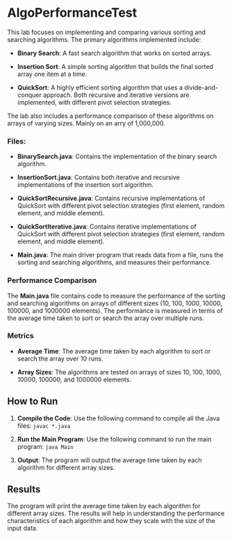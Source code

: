 
# AlgoPerformanceTest

This lab focuses on implementing and comparing various sorting and searching algorithms. The primary algorithms implemented include:

* **Binary Search**: A fast search algorithm that works on sorted arrays.

* **Insertion Sort**: A simple sorting algorithm that builds the final sorted array one item at a time.

* **QuickSort**: A highly efficient sorting algorithm that uses a divide-and-conquer approach. Both recursive and iterative versions are implemented, with different pivot selection strategies.

The lab also includes a performance comparison of these algorithms on arrays of varying sizes. Mainly on an arry of 1,000,000.

### Files:

* **BinarySearch.java**: Contains the implementation of the binary search algorithm.

* **InsertionSort.java**: Contains both iterative and recursive implementations of the insertion sort algorithm.

* **QuickSortRecursive.java**: Contains recursive implementations of QuickSort with different pivot selection strategies (first element, random element, and middle element).

* **QuickSortIterative.java**: Contains iterative implementations of QuickSort with different pivot selection strategies (first element, random element, and middle element).

* **Main.java**: The main driver program that reads data from a file, runs the sorting and searching algorithms, and measures their performance.

### Performance Comparison

The **Main.java** file contains code to measure the performance of the sorting and searching algorithms on arrays of different sizes (10, 100, 1000, 10000, 100000, and 1000000 elements). The performance is measured in terms of the average time taken to sort or search the array over multiple runs.

### Metrics
* **Average Time**: The average time taken by each algorithm to sort or search the array over 10 runs.

* **Array Sizes**: The algorithms are tested on arrays of sizes 10, 100, 1000, 10000, 100000, and 1000000 elements.

## How to Run

1. **Compile the Code**: Use the following command to compile all the Java files: ```javac *.java```

2. **Run the Main Program**: Use the following command to run the main program: ```java Main```

3. **Output**: The program will output the average time taken by each algorithm for different array sizes.

## Results
The program will print the average time taken by each algorithm for different array sizes. The results will help in understanding the performance characteristics of each algorithm and how they scale with the size of the input data.
